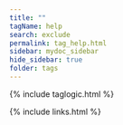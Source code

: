 ```yaml
---
title: ""
tagName: help
search: exclude
permalink: tag_help.html
sidebar: mydoc_sidebar
hide_sidebar: true
folder: tags
---
```


{% include taglogic.html %}

{% include links.html %}
